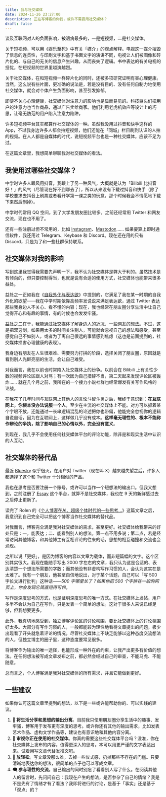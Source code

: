 ```yaml
---
title: 我与社交媒体
date: 2024-11-26 23:27:00
description: 正在写博客的你我，或许不需要用社交媒体？
draft: false
---
```


谈及互联网对人的负面影响，被诟病最多的，一是短视频，二是社交媒体。

关于短视频，可以用《娱乐至死》中有关「媒介」的观点解释。电视这一媒介摧毁了信息的连贯性，与印刷文字和基于书面文字的演讲不同，电视让人们被图像和碎片化的、与自己的无关的信息产生兴趣，从而丧失了逻辑。书中表达的有关电视的担忧，在短视频的世界里越演越烈。

关于社交媒体，在和短视频一样碎片化的同时，还被多项研究证明有害心理健康。当然，这么说有些片面，更准确的说法是，若是没有目的、没有任何自制力地使用社交媒体，就会对个体产生负面影响，甚至引发抑郁。

即便不关心心理健康，社交媒体对注意力的影响也是显而易见的。科技巨头们把用户的注意力也当作商品，通过广告卖给商家。他们利用老虎机效应等设计上的巧思，让毫无防范的用户陷入注意力陷阱。

许多短视频平台其实都算作社交媒体的一种。虽然我没用过抖音和快手这样的 App，不过我身边许多人都会拍短视频，他们还能在「同城」栏目刷到认识的人拍的视频。在人人都是自媒体的时代，说短视频平台也是一种社交媒体，应该不足为过。

在这篇文章里，我想简单聊聊我对社交媒体的看法。

## 我使用过哪些社交媒体？

中学时许多人跟风用抖音，我跟上了另一种风气，大概就是认为「Bilibili 比抖音好！」的风气（尽管现在好不到哪去了），所以从来没有下载过抖音和快手（除了学校要求去抖音上刷票或者看开学第一课之类的玩意，那个时候我会不情愿地下载下来然后删掉）。

中学时代常用 QQ 空间，到了大学发朋友圈比较多。之前还经常用 Twitter 和网友交流，现在也不用了。

还有一些注册过但不常用的，比如 [Instagram](https://www.instagram.com/)、[Mastodon](https://mastodon.social/)…… 如果要算上即时通信软件，我还用过 Telegram、Keybase 和 Discord。现在还在用的只有 Discord，只是为了和一些社群保持联系。

## 社交媒体对我的影响

写到这里我觉得我需要先声明一下，我不认为社交媒体是弊大于利的。虽然技术是有倾向的，但只要控制得当，也就是说有合适的使用方式，社交媒体也能带来很多益处。

益处之一正如我在《[自我外化与表达欲](/posts/%E8%87%AA%E6%88%91%E5%A4%96%E5%8C%96%E4%B8%8E%E8%A1%A8%E8%BE%BE%E6%AC%B2/)》中提到的，它满足了我在某一时期的自我外化的欲望——我在中学时期依靠高频率发说说来满足表达欲，通过 Twitter 表达那些我身边人不关心、看不懂的内容；现在，我也经常在朋友圈分享生活中让自己觉得开心和有趣的事情，有的时候也会发发牢骚。

益处之二在于，我能通过社交媒体了解身边人的近况、一些网友的想法。不过，这是把双刃剑，如果用太多的时间关注别人，可能就会忽视自己的想法和感受，甚至感觉自己不如别人，或者为了离自己很远的事情感到焦虑（这也是前面提到的，社交媒体损害心理健康的表现）。

我身边有朋友在人生很艰难、需要努力打拼的阶段，选择关闭了朋友圈，原因就是看到别人光鲜亮丽的生活，会让自己难受。

对我而言，我在以前也时常陷入社交媒体上的纷争。以前会在 Bilibili 上有关性少数的视频评论区跟人对骂；有一次因为自己措辞不当，第二天起来发现评论区被轰炸…… 就在几个月之前，我所在的一个接力小说社群也经常爆发有关写作风格的论战。

在我花了几年时间与互联网上其他人的言论斗智斗勇之后，我终于意识到：**在互联网上，你根本没办法说服一个人**，至少在主流的社交媒体上不能。对方可以抓着某个字眼不放，还能通过一长串逻辑混乱的论述把你也带偏，他能完全忽视你的逻辑自说自话，因为在互联网上，这样做几乎没有成本。**这样毫无理性的、根本不能称作辩论的争执，除了影响自己的心情以外，完全没有意义**。

到现在，我几乎不会使用任何社交媒体平台的评论功能，除非是和现实生活中认识的人互动。

## 社交媒体的替代品

最近 [Bluesky](https://bsky.app/) 似乎很火，在用户对 Twitter（现在叫 X）越来越失望之后，许多人都选择了这个和 Twitter 十分相似的产品。

我也在思考是否要注册一个账号，或许可以当作一个短想法的输出口。但我又想到，之前注册了 [Essay](https://www.essay.ink/eltrac) 这个平台，就算不是社交媒体，我也在 9 天的新鲜感过去之后停止更新了。

读完了 Rolen 的《[个人博客在AI、超级个体时代的一些思考…](https://rolen.wiki/reflections-on-personal-blogs-in-the-ai-and-solo-age/)》这篇文章之后，我意识到自己完全可以把这个博客当作社交媒体的替代品。

对我而言，博客完全满足我对社交媒体的需求，甚至更好。社交媒体给我带来的好处只是：一，能表达；二、能看到别人的想法。第一点不用多说；第二点，若是经常访问其他博客，和其他博主有互相评论的往来的话，思想的相互碰撞和交流也会涌现。

之所以说「更好」，是因为博客的内容以文章为载体，而非短篇幅的文字。这个区别其实很大。我现在能随手写出 2000 字左右的文章，我只认为这是合适的、表达清楚一个想法所需要的字数；而其他没有非虚构写作习惯的人，会认为这实在是太难了。我有一个朋友，他甚至自信地说出，对于某个话题，自己可以「写 500 字长文进行批判」这种话——*500 字哪里长了？如果你把 500 个字排在一般的网页上，你会发现它简直短得可怜*。

写作是深度思考的方式，也是证明深度思考的唯一方式。在社交媒体上发帖，用户多半不会认为自己在写作，只是发表一个简单的想法。这对于很多人来说已经足够，但我想要更多。

此外，我真切地感受到，独立博客评论区的讨论氛围，要比社交媒体上的讨论氛围好太多。大部分有写作习惯的人，一般都能较为理性地看待文章提出的问题，极少出现看了开头就急着评论的情况。尽管社交媒体上不缺乏能够以这种态度交流想法的人，但独立博主的圈子里，这种态度要常见很多。

将博客作为输出的唯一途径，也能形成一种外在的约束，让我产出更多有价值的想法。在任何想法被写成文章发布之前，都必然会经过自己的审查，不能马虎、不能随意。

总而言之，个人博客满足我对社交媒体的所有需求，并且它能做到更好。

## 一些建议

如果你认可这篇文章里提到的想法，以下是一些或许能帮助你的、可以实践的建议。

1. **🌄 将生活分享和思想的输出分离**。目前我只使用朋友圈分享生活中的趣事、发牢骚，博客用于发布更有深度的思考。或许你还有其他的输出需求，比如发表艺术作品、虚构文学作品等，建议也有意识地和其他内容分离。
2. **🤔 审视你正在使用的社交媒体**。你真的需要这些社交媒体平台吗？没准，你在社交媒体上发布的内容，值得更深入的思考，本可以用更严谨的文字表达出来。试着用写文章代替发推文吧。
3. **🍃 放轻松**。写文章没那么难，去掉一些仪式感，扔掉那些不存在的门槛。只要清晰地表达你的想法，很简单的点子也可以写成文章。
4. **🗨️ 参与理性的交流**。自己输出的同时别忘了看看别人写了什么。在阅读其他人的留言时，先问问自己：我现在产生的想法，是否参杂了自己的情绪？我是不是先有了情绪才有了看法？我即将进行的讨论，是基于「事实」还是基于「观点」的？